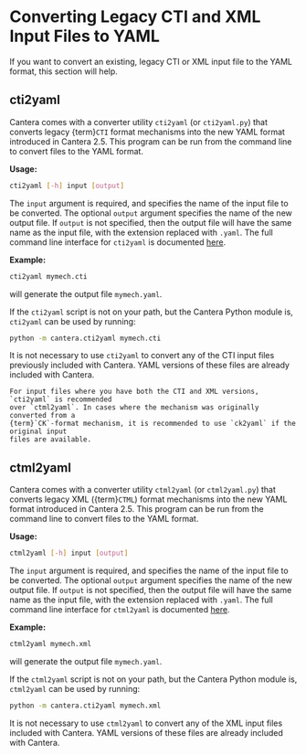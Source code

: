 # Converting Legacy CTI and XML Input Files to YAML

If you want to convert an existing, legacy CTI or XML input file to the YAML format,
this section will help.

## cti2yaml

Cantera comes with a converter utility `cti2yaml` (or `cti2yaml.py`) that converts
legacy {term}`CTI` format mechanisms into the new YAML format introduced in Cantera 2.5.
This program can be run from the command line to convert files to the YAML format.

**Usage:**

```bash
cti2yaml [-h] input [output]
```

The `input` argument is required, and specifies the name of the input file to be
converted. The optional `output` argument specifies the name of the new output file. If
`output` is not specified, then the output file will have the same name as the input
file, with the extension replaced with `.yaml`. The full command line interface for
`cti2yaml` is documented [here](/yaml/cti2yaml).

**Example:**

```bash
cti2yaml mymech.cti
```

will generate the output file `mymech.yaml`.

If the `cti2yaml` script is not on your path, but the Cantera Python module is,
`cti2yaml` can be used by running:

```bash
python -m cantera.cti2yaml mymech.cti
```

It is not necessary to use `cti2yaml` to convert any of the CTI input files previously
included with Cantera. YAML versions of these files are already included with Cantera.

```{tip}
For input files where you have both the CTI and XML versions, `cti2yaml` is recommended
over `ctml2yaml`. In cases where the mechanism was originally converted from a
{term}`CK`-format mechanism, it is recommended to use `ck2yaml` if the original input
files are available.
```

## ctml2yaml

Cantera comes with a converter utility `ctml2yaml` (or `ctml2yaml.py`) that converts
legacy XML ({term}`CTML`) format mechanisms into the new YAML format introduced in
Cantera 2.5. This program can be run from the command line to convert files to the YAML
format.

**Usage:**

```bash
ctml2yaml [-h] input [output]
```

The `input` argument is required, and specifies the name of the input file to be
converted. The optional `output` argument specifies the name of the new output file. If
`output` is not specified, then the output file will have the same name as the input
file, with the extension replaced with `.yaml`. The full command line interface for
`ctml2yaml` is documented [here](/yaml/ctml2yaml).

**Example:**

```bash
ctml2yaml mymech.xml
```

will generate the output file `mymech.yaml`.

If the `ctml2yaml` script is not on your path, but the Cantera Python module is,
`ctml2yaml` can be used by running:

```bash
python -m cantera.cti2yaml mymech.xml
```

It is not necessary to use `ctml2yaml` to convert any of the XML input files included
with Cantera. YAML versions of these files are already included with Cantera.
